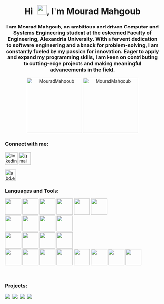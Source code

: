 <h1 align="center">Hi&ensp;<img src="https://media.giphy.com/media/hvRJCLFzcasrR4ia7z/giphy.gif" width="30">, I'm Mourad Mahgoub</h1>
<h3 align="center">I am Mourad Mahgoub, an ambitious and driven Computer and Systems Engineering student at the esteemed Faculty of Engineering, Alexandria University. With a fervent dedication to software engineering and a knack for problem-solving, I am constantly fueled by my passion for innovation. Eager to apply and expand my programming skills, I am keen on contributing to cutting-edge projects and making meaningful advancements in the field.</h3>
<p align="center">
    <picture>
        <source media="(prefers-color-scheme: dark)" srcset="https://github-readme-stats.vercel.app/api?username=MouradMahgoub&show_icons=true&locale=en&theme=dark&hide=issues&show=prs_merged&rank_icon=github" height="180em" />
        <source media="(prefers-color-scheme: light)" srcset="https://github-readme-stats.vercel.app/api?username=MouradMahgoub&show_icons=true&locale=en&theme=light&hide=issues&show=prs_merged&rank_icon=github" height="180em" />
        <img height="180em" src="https://github-readme-stats.vercel.app/api?username=MouradMahgoub&show_icons=true&locale=en&theme=dark&hide=issues&show=prs_merged&rank_icon=github" alt="MouradMahgoub" />
    </picture>
    <picture>
        <source media="(prefers-color-scheme: dark)" srcset="https://github-readme-stats.vercel.app/api/top-langs/?username=MouradMahgoub&layout=compact&theme=dark" height="180em" />
        <source media="(prefers-color-scheme: light)" srcset="https://github-readme-stats.vercel.app/api/top-langs/?username=MouradMahgoub&layout=compact&theme=light" height="180em" />
        <img height="180em" src="https://github-readme-stats.vercel.app/api/top-langs/?username=MouradMahgoub&layout=compact&theme=dark" alt=MouradMahgoub />
    </picture>
</p>
<h3 align="left">Connect with me:</h3>
<p align="left">
    <!-- LinkedIn -->
    <a href="https://linkedin.com/in/mourad-mahgoub-b30951255" target="blank"><img src="https://raw.githubusercontent.com/maurodesouza/profile-readme-generator/master/src/assets/icons/social/linkedin/default.svg" height="40" alt="linkedin logo" /></a>
    <!-- Gmail -->
    <a href="mailto:mouradmahgoub710@gmail.com" target="blank"><img src="https://img.icons8.com/color/100/gmail-new.png" height="40" alt="gmail logo" /></a>
</p>
    <!-- Resume -->
    <a href="https://drive.google.com/file/d/1qIRg1BpnxapNePDBcSoNalT1x0bXBLVe/view?usp=sharing" target="blank"><img src="https://img.shields.io/badge/Resume-EF3939?style=for-the-badge&logo=readdotcv&logoColor=white&color=black&labelColor=ec1c24" alt="abd.elrahman.osama" height="35" /></a>
<br>
<h3 align="left">Languages and Tools:</h3>
<p align="left">
    <img src="https://cdn.jsdelivr.net/gh/devicons/devicon@latest/icons/c/c-original.svg" width="52"/>
    <img src="https://cdn.jsdelivr.net/gh/devicons/devicon/icons/cplusplus/cplusplus-original.svg" width="52"/>
    <img src="https://cdn.jsdelivr.net/gh/devicons/devicon/icons/python/python-original.svg" width="52"/>
    <img src="https://cdn.jsdelivr.net/gh/devicons/devicon/icons/r/r-original.svg" width="52"/>
    <img src="https://cdn.jsdelivr.net/gh/devicons/devicon/icons/java/java-original.svg" width="52"/>
    <img src="https://cdn.jsdelivr.net/gh/devicons/devicon/icons/javascript/javascript-original.svg" width="52"/>
    <br>
    <img src="https://cdn.jsdelivr.net/gh/devicons/devicon/icons/vuejs/vuejs-original.svg" width="52"/>
    <img src="https://cdn.jsdelivr.net/gh/devicons/devicon/icons/vuetify/vuetify-original.svg" width="52"/>
    <img src="https://cdn.jsdelivr.net/gh/devicons/devicon/icons/spring/spring-original.svg" width="52"/>
    <img src="https://cdn.jsdelivr.net/gh/devicons/devicon/icons/postman/postman-original.svg" width="52"/>
    <br>
    <img src="https://cdn.jsdelivr.net/gh/devicons/devicon/icons/arduino/arduino-original.svg" width="52"/>
    <img src="https://cdn.jsdelivr.net/gh/devicons/devicon/icons/git/git-original.svg" width="52"/>
    <img src="https://cdn.jsdelivr.net/gh/devicons/devicon/icons/prolog/prolog-original.svg" width="52"/>
    <img src="https://cdn.jsdelivr.net/gh/devicons/devicon/icons/jupyter/jupyter-original-wordmark.svg" width="52"/>
    <br>
    <img src="https://cdn.jsdelivr.net/gh/devicons/devicon/icons/linux/linux-original.svg" width="52"/>
    <img src="https://cdn.jsdelivr.net/gh/devicons/devicon/icons/ubuntu/ubuntu-original.svg" width="52"/>
    <img src="https://cdn.jsdelivr.net/gh/devicons/devicon/icons/anaconda/anaconda-original.svg" width="52"/>
    <img src="https://cdn.jsdelivr.net/gh/devicons/devicon/icons/bash/bash-original.svg" width="52"/>
    <img src="https://cdn.jsdelivr.net/gh/devicons/devicon/icons/cmake/cmake-original.svg" width="52"/>
    <img src="https://cdn.jsdelivr.net/gh/devicons/devicon/icons/latex/latex-original.svg" width="52"/>
    <img src="https://cdn.jsdelivr.net/gh/devicons/devicon/icons/markdown/markdown-original.svg" width="52"/>
    <img src="https://cdn.jsdelivr.net/gh/devicons/devicon/icons/notion/notion-original.svg" width="52"/>
</p>
<br>
<h3 align="left">Projects:</h3>
<!-- [![Readme Card](https://github-readme-stats.vercel.app/api/pin/?username=anuraghazra&repo=github-readme-stats)](https://github.com/anuraghazra/github-readme-stats) -->
<p align="left">
    <a href="https://github.com/MouradMahgoub/Mail-Server" target="blank"><picture>
            <source media="(prefers-color-scheme: dark)" srcset="https://github-readme-stats.vercel.app/api/pin/?username=MouradMahgoub&repo=Mail-Server&description_lines_count=3&theme=dark" />
            <source media="(prefers-color-scheme: light)" srcset="https://github-readme-stats.vercel.app/api/pin/?username=MouradMahgoub&repo=Mail-Server&description_lines_count=3" />
            <img src="https://github-readme-stats.vercel.app/api/pin/?username=MouradMahgoub&repo=Mail-Server&description_lines_count=3" /></picture></a>&nbsp;
    <a href="https://https://github.com/MouradMahgoub/Producer-Simulation" target="blank"><picture>
            <source media="(prefers-color-scheme: dark)" srcset="https://github-readme-stats.vercel.app/api/pin/?username=MouradMahgoub&repo=Producer-Simulation&description_lines_count=3&theme=dark" />
            <source media="(prefers-color-scheme: light)" srcset="https://github-readme-stats.vercel.app/api/pin/?username=MouradMahgoub&repo=Producer-Simulation&description_lines_count=3" />
            <img src="https://github-readme-stats.vercel.app/api/pin/?username=MouradMahgoub&repo=Producer-Simulation&description_lines_count=3" /></picture></a>&nbsp;
    <a href="https://github.com/MouradMahgoub/ParkingSystem" target="blank"><picture>
            <source media="(prefers-color-scheme: dark)" srcset="https://github-readme-stats.vercel.app/api/pin/?username=MouradMahgoub&repo=ParkingSystem&description_lines_count=3&theme=dark" />
            <source media="(prefers-color-scheme: light)" srcset="https://github-readme-stats.vercel.app/api/pin/?username=MouradMahgoub&repo=ParkingSystem&description_lines_count=3" />
            <img src="https://github-readme-stats.vercel.app/api/pin/?username=MouradMahgoub&repo=ParkingSystem&description_lines_count=3" /></picture></a>&nbsp;
    <a href="https://github.com/MouradMahgoub/LeetCode-Problems" target="blank"><picture> 
            <source media="(prefers-color-scheme: dark)" srcset="https://github-readme-stats.vercel.app/api/pin/?username=MouradMahgoub&repo=LeetCode-Problems&description_lines_count=3&theme=dark" />
            <source media="(prefers-color-scheme: light)" srcset="https://github-readme-stats.vercel.app/api/pin/?username=MouradMahgoub&repo=LeetCode-Problems&description_lines_count=3" />
            <img src="https://github-readme-stats.vercel.app/api/pin/?username=MouradMahgoub&repo=LeetCode-Problems&description_lines_count=3" /></picture></a>&nbsp;
</p>
<br>
